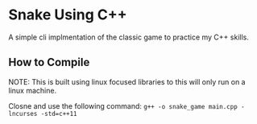 # Snake Using C++

A simple cli implmentation of the classic game to practice my C++ skills. 

## How to Compile

NOTE: This is built using linux focused libraries to this will only run on a linux machine.

Closne and use the following command:
`g++ -o snake_game main.cpp -lncurses -std=c++11`
